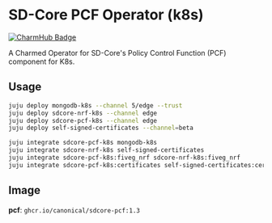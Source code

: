 # SD-Core PCF Operator (k8s)
[![CharmHub Badge](https://charmhub.io/sdcore-pcf-k8s/badge.svg)](https://charmhub.io/sdcore-pcf-k8s)

A Charmed Operator for SD-Core's Policy Control Function (PCF) component for K8s. 

## Usage

```bash
juju deploy mongodb-k8s --channel 5/edge --trust
juju deploy sdcore-nrf-k8s --channel edge
juju deploy sdcore-pcf-k8s --channel edge 
juju deploy self-signed-certificates --channel=beta

juju integrate sdcore-pcf-k8s mongodb-k8s
juju integrate sdcore-nrf-k8s self-signed-certificates
juju integrate sdcore-pcf-k8s:fiveg_nrf sdcore-nrf-k8s:fiveg_nrf
juju integrate sdcore-pcf-k8s:certificates self-signed-certificates:certificates
```

## Image

**pcf**: `ghcr.io/canonical/sdcore-pcf:1.3`

